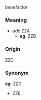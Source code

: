 benefactor
### Meaning
+ _adj_: ZZA
	+ __eg__: ZZB

### Origin

ZZC

### Synonym

__eg__: ZZD

+ ZZE


